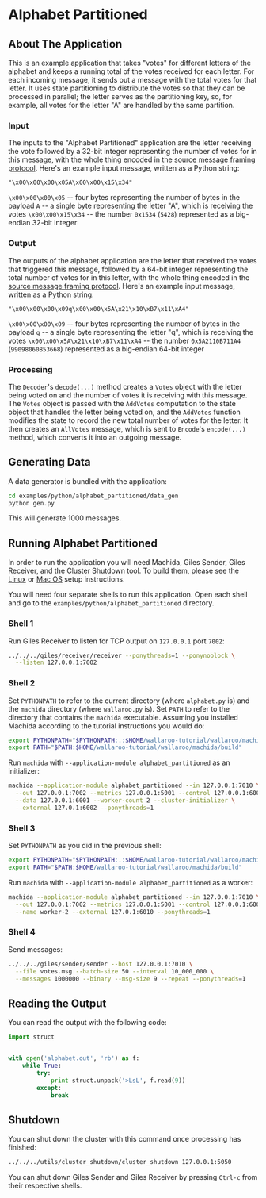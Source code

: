 # Alphabet Partitioned

## About The Application

This is an example application that takes "votes" for different letters of the alphabet and keeps a running total of the votes received for each letter. For each incoming message, it sends out a message with the total votes for that letter. It uses state partitioning to distribute the votes so that they can be processed in parallel; the letter serves as the partitioning key, so, for example, all votes for the letter "A" are handled by the same partition.

### Input

The inputs to the "Alphabet Partitioned" application are the letter receiving the vote followed by a 32-bit integer representing the number of votes for in this message, with the whole thing encoded in the [source message framing protocol](/book/appendix/writing-your-own-feed.md#source-message-framing-protocol). Here's an example input message, written as a Python string:

```
"\x00\x00\x00\x05A\x00\x00\x15\x34"
```

`\x00\x00\x00\x05` -- four bytes representing the number of bytes in the payload
`A` -- a single byte representing the letter "A", which is receiving the votes
`\x00\x00\x15\x34` -- the number `0x1534` (`5428`) represented as a big-endian 32-bit integer

### Output

The outputs of the alphabet application are the letter that received the votes that triggered this message, followed by a 64-bit integer representing the total number of votes for in this letter, with the whole thing encoded in the [source message framing protocol](/book/appendix/writing-your-own-feed.md#source-message-framing-protocol). Here's an example input message, written as a Python string:

```
"\x00\x00\x00\x09q\x00\x00\x5A\x21\x10\xB7\x11\xA4"
```

`\x00\x00\x00\x09` -- four bytes representing the number of bytes in the payload
`q` -- a single byte representing the letter "q", which is receiving the votes
`\x00\x00\x5A\x21\x10\xB7\x11\xA4` -- the number `0x5A2110B711A4` (`99098060853668`) represented as a big-endian 64-bit integer

### Processing

The `Decoder`'s `decode(...)` method creates a `Votes` object with the letter being voted on and the number of votes it is receiving with this message. The `Votes` object is passed with the `AddVotes` computation to the state object that handles the letter being voted on, and the `AddVotes` function modifies the state to record the new total number of votes for the letter. It then creates an `AllVotes` message, which is sent to `Encode`'s `encode(...)` method, which converts it into an outgoing message.

## Generating Data

A data generator is bundled with the application:

```bash
cd examples/python/alphabet_partitioned/data_gen
python gen.py
```

This will generate 1000 messages.

## Running Alphabet Partitioned

In order to run the application you will need Machida, Giles Sender, Giles Receiver, and the Cluster Shutdown tool. To build them, please see the [Linux](/book/linux-setup.md) or [Mac OS](/book/macos-setup.md) setup instructions.

You will need four separate shells to run this application. Open each shell and go to the `examples/python/alphabet_partitioned` directory.

### Shell 1

Run Giles Receiver to listen for TCP output on `127.0.0.1` port `7002`:

```bash
../../../giles/receiver/receiver --ponythreads=1 --ponynoblock \
  --listen 127.0.0.1:7002
```

### Shell 2

Set `PYTHONPATH` to refer to the current directory (where `alphabet.py` is) and the `machida` directory (where `wallaroo.py` is). Set `PATH` to refer to the directory that contains the `machida` executable. Assuming you installed Machida according to the tutorial instructions you would do:

```bash
export PYTHONPATH="$PYTHONPATH:.:$HOME/wallaroo-tutorial/wallaroo/machida"
export PATH="$PATH:$HOME/wallaroo-tutorial/wallaroo/machida/build"
```

Run `machida` with `--application-module alphabet_partitioned` as an initializer:

```bash
machida --application-module alphabet_partitioned --in 127.0.0.1:7010 \
  --out 127.0.0.1:7002 --metrics 127.0.0.1:5001 --control 127.0.0.1:6000 \
  --data 127.0.0.1:6001 --worker-count 2 --cluster-initializer \
  --external 127.0.1:6002 --ponythreads=1
```

### Shell 3

Set `PYTHONPATH` as you did in the previous shell:

```bash
export PYTHONPATH="$PYTHONPATH:.:$HOME/wallaroo-tutorial/wallaroo/machida"
export PATH="$PATH:$HOME/wallaroo-tutorial/wallaroo/machida/build"
```

Run `machida` with `--application-module alphabet_partitioned` as a worker:

```bash
machida --application-module alphabet_partitioned --in 127.0.0.1:7010 \
  --out 127.0.0.1:7002 --metrics 127.0.0.1:5001 --control 127.0.0.1:6000 \
  --name worker-2 --external 127.0.1:6010 --ponythreads=1
```

### Shell 4

Send messages:

```bash
../../../giles/sender/sender --host 127.0.0.1:7010 \
  --file votes.msg --batch-size 50 --interval 10_000_000 \
  --messages 1000000 --binary --msg-size 9 --repeat --ponythreads=1
```
## Reading the Output

You can read the output with the following code:

```python
import struct


with open('alphabet.out', 'rb') as f:
    while True:
        try:
            print struct.unpack('>LsL', f.read(9))
        except:
            break
```

## Shutdown

You can shut down the cluster with this command once processing has finished:

```bash
../../../utils/cluster_shutdown/cluster_shutdown 127.0.0.1:5050
```

You can shut down Giles Sender and Giles Receiver by pressing `Ctrl-c` from their respective shells.
